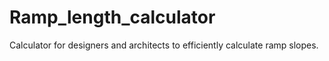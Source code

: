 # Ramp_length_calculator
Calculator for designers and architects to efficiently calculate ramp slopes.
